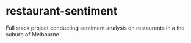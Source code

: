 # restaurant-sentiment
Full stack project conducting sentiment analysis on restaurants in a the suburb of Melbourne
